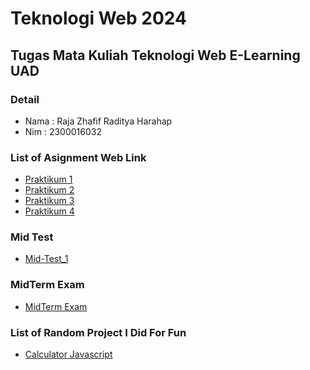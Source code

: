 # Teknologi Web 2024 
## Tugas Mata Kuliah Teknologi Web E-Learning UAD

### Detail
- Nama : Raja Zhafif Raditya Harahap
- Nim  : 2300016032

### List of Asignment Web Link
- [Praktikum 1](https://brotherzhafif.github.io/tekweb_2024_2300016032/praktikum_1/)
- [Praktikum 2](https://brotherzhafif.github.io/tekweb_2024_2300016032/praktikum_2/)
- [Praktikum 3](https://brotherzhafif.github.io/tekweb_2024_2300016032/praktikum_3/)
- [Praktikum 4](https://brotherzhafif.github.io/tekweb_2024_2300016032/praktikum_4/)

### Mid Test
- [Mid-Test_1](https://brotherzhafif.github.io/tekweb_2024_2300016032/web-technology-mid-test-brotherzhafif/)

### MidTerm Exam
- [MidTerm Exam](https://brotherzhafif.github.io/tekweb_2024_2300016032/uts-tekweb-2024-ujicoba-brotherzhafif/)

### List of Random Project I Did For Fun
- [Calculator Javascript](https://brotherzhafif.github.io/tekweb_2024_2300016032/belajar_js/calculator.html)



